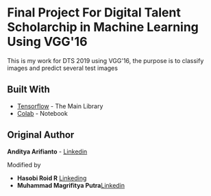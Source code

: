 # Final Project For Digital Talent Scholarchip in Machine Learning Using VGG'16

This is my work for DTS 2019 using VGG'16, the purpose is to classify images and predict several test images


## Built With

* [Tensorflow](https://www.tensorflow.org/) - The Main Library
* [Colab](https://colab.research.google.com/notebooks/welcome.ipynb#recent=true) - Notebook

## Original Author
**Anditya Arifianto** - [Linkedin](https://www.linkedin.com/in/andityaarifianto/)

Modified by 
* **Hasobi Roid R** [Linkeding](https://linkedin.com/in/hasobi)
* **Muhammad Magrifitya Putra**[Linkedin](https://www.linkedin.com/in/muhammad-magrifitya-putra-651580175/)
